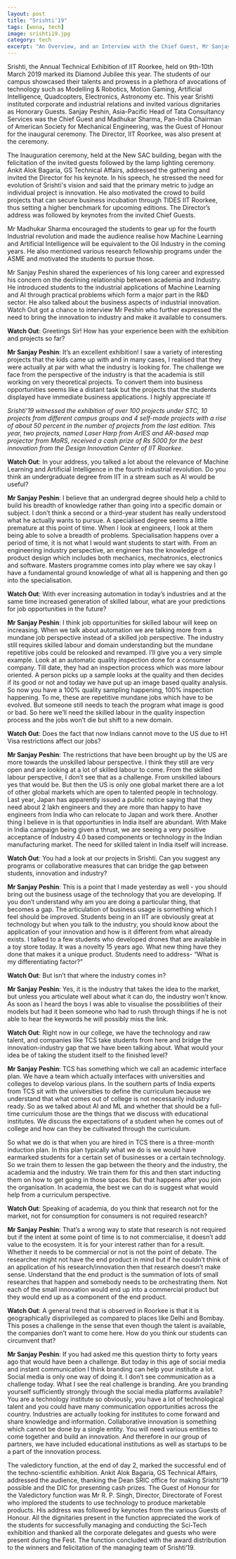 ```yaml
---
layout: post
title: "Srishti'19"
tags: [wona, tech]
image: srishti19.jpg
category: tech
excerpt: "An Overview, and an Interview with the Chief Guest, Mr Sanjay Peshin"
---
```


Srishti, the Annual Technical Exhibition of IIT Roorkee, held on 9th-10th March 2019 marked its Diamond Jubilee this year. The students of our campus showcased their talents and prowess in a plethora of avocations of technology such as Modelling & Robotics, Motion Gaming, Artificial Intelligence, Quadcopters, Electronics, Astronomy etc. This year Srishti instituted corporate and industrial relations and invited various dignitaries as Honorary Guests. Sanjay Peshin, Asia-Pacific Head of Tata Consultancy Services was the Chief Guest and Madhukar Sharma, Pan-India Chairman of American Society for Mechanical Engineering, was the Guest of Honour for the inaugural ceremony. The Director, IIT Roorkee, was also present at the ceremony. 

The Inauguration ceremony, held at the New SAC building, began with the felicitation of the invited guests followed by the lamp lighting ceremony. Ankit Alok Bagaria, GS Technical Affairs, addressed the gathering and invited the Director for his keynote. In his speech, he stressed the need for evolution of Srishti's vision and said that the primary metric to judge an individual project is innovation. He also motivated the crowd to build projects that can secure business incubation through TIDES IIT Roorkee, thus setting a higher benchmark for upcoming editions.
The Director’s address was followed by keynotes from the invited Chief Guests.

Mr Madhukar Sharma encouraged the students to gear up for the fourth Industrial revolution and made the audience realise how Machine Learning and Artificial Intelligence will be equivalent to the Oil Industry in the coming years. He also mentioned various research fellowship programs under the ASME and motivated the students to pursue those.

Mr Sanjay Peshin shared the experiences of his long career and expressed his concern on the declining relationship between academia and Industry. He introduced students to the industrial applications of Machine Learning and AI through practical problems which form a major part in the R&D sector. He also talked about the business aspects of industrial innovation. Watch Out got a chance to interview Mr Peshin who further expressed the need to bring the innovation to industry and make it available to consumers.

**Watch Out**: Greetings Sir! How has your experience been with the exhibition and projects so far?

**Mr Sanjay Peshin**: It’s an excellent exhibition! I saw a variety of interesting projects that the kids came up with and in many cases, I realised that they were actually at par with what the industry is looking for. The challenge we face from the perspective of the industry is that the academia is still working on very theoretical projects. To convert them into business opportunities seems like a distant task but the projects that the students displayed have immediate business applications. I highly appreciate it!


_Srishti’19 witnessed the exhibition of over 100 projects under STC, 10 projects from different campus groups and 4 self-made projects with a rise of about 50 percent in the number of projects from the last edition. This year, two projects, named Laser Harp from ArIES and AR-based map projector from MaRS, received a cash prize of Rs 5000 for the best innovation from the Design Innovation Center of IIT Roorkee._



**Watch Out**: In your address, you talked a lot about the relevance of Machine Learning and Artificial Intelligence in the fourth industrial revolution. Do you think an undergraduate degree from IIT in a stream such as AI would be useful? 

**Mr Sanjay Peshin**: I believe that an undergrad degree should help a child to build his breadth of knowledge rather than going into a specific domain or subject. I don’t think a second or a third-year student has really understood what he actually wants to pursue. A specialised degree seems a little premature at this point of time. When I look at engineers, I look at them being able to solve a breadth of problems. Specialisation happens over a period of time, it is not what I would want students to start with. From an engineering industry perspective, an engineer has the knowledge of product design which includes both mechanics, mechatronics, electronics and software. Masters programme comes into play where we say okay I have a fundamental ground knowledge of what all is happening and then go into the specialisation.
 
**Watch Out**: With ever increasing automation in today’s industries and at the same time increased generation of skilled labour, what are your predictions for job opportunities in the future? 
 
**Mr Sanjay Peshin**: I think job opportunities for skilled labour will keep on increasing. When we talk about automation we are talking more from a mundane job perspective instead of a skilled job perspective. The industry still requires skilled labour and domain understanding but the mundane repetitive jobs could be relooked and revamped. I’ll give you a very simple example. Look at an automatic quality inspection done for a consumer company. Till date, they had an inspection process which was more labour oriented. A person picks up a sample looks at the quality and then decides if its good or not and today we have put up an image based quality analysis. So now you have a 100% quality sampling happening, 100% inspection happening. To me, these are repetitive mundane jobs which have to be evolved. But someone still needs to teach the program what image is good or bad. So here we’ll need the skilled labour in the quality inspection process and the jobs won’t die but shift to a new domain.

**Watch Out**: Does the fact that now Indians cannot move to the US due to H1 Visa restrictions affect our jobs?

**Mr Sanjay Peshin**: The restrictions that have been brought up by the US are more towards the unskilled labour perspective. I think they still are very open and are looking at a lot of skilled labour to come. From the skilled labour perspective, I don’t see that as a challenge. From unskilled labours yes that would be. But then the US is only one global market there are a lot of other global markets which are open to talented people in technology. Last year, Japan has apparently issued a public notice saying that they need about 2 lakh engineers and they are more than happy to have engineers from India who can relocate to Japan and work there. Another thing I believe in is that opportunities in India itself are abundant. With Make in India campaign being given a thrust, we are seeing a very positive acceptance of Industry 4.0 based components or technology in the Indian manufacturing market. The need for skilled talent in India itself will increase.
 
**Watch Out**: You had a look at our projects in Srishti. Can you suggest any programs or collaborative measures that can bridge the gap between students, innovation and industry? 

**Mr Sanjay Peshin**: This is a point that I made yesterday as well - you should bring out the business usage of the technology that you are developing. If you don’t understand why am you are doing a particular thing, that becomes a gap. The articulation of business usage is something which I feel should be improved. Students being in an IIT are obviously great at technology but when you talk to the industry, you should know about the application of your innovation and how is it different from what already exists. I talked to a few students who developed drones that are available in a toy store today. It was a novelty 15 years ago. What new thing have they done that makes it a unique product. Students need to address- “What is my differentiating factor?”
 
**Watch Out**: But isn’t that where the industry comes in?
 
**Mr Sanjay Peshin**: Yes, it is the industry that takes the idea to the market, but unless you articulate well about what it can do, the industry won't know. As soon as I heard the boys I was able to visualise the possibilities of their models but had it been someone who had to rush through things if he is not able to hear the keywords he will possibly miss the link.
 
**Watch Out**: Right now in our college, we have the technology and raw talent, and companies like TCS take students from here and bridge the innovation-industry gap that we have been talking about. What would your idea be of taking the student itself to the finished level?
 
**Mr Sanjay Peshin**: TCS has something which we call an academic interface plan. We have a team which actually interfaces with universities and colleges to develop various plans. In the southern parts of India experts from TCS sit with the universities to define the curriculum because we understand that what comes out of college is not necessarily industry ready. So as we talked about AI and ML and whether that should be a full-time curriculum those are the things that we discuss with educational institutes. We discuss the expectations of a student when he comes out of college and how can they be cultivated through the curriculum. 

So what we do is that when you are hired in TCS there is a three-month induction plan. In this plan typically what we do is we would have earmarked students for a certain set of businesses or a certain technology. So we train them to lessen the gap between the theory and the industry, the academia and the industry. We train them for this and then start inducting them on how to get going in those spaces. But that happens after you join the organisation. In academia, the best we can do is suggest what would help from a curriculum perspective.
 
**Watch Out**: Speaking of academia, do you think that research not for the market, not for consumption for consumers is not required research?

**Mr Sanjay Peshin**: That’s a wrong way to state that research is not required but if the intent at some point of time is to not commercialise, it doesn’t add value to the ecosystem. It is for your interest rather than for a result. Whether it needs to be commercial or not is not the point of debate. The researcher might not have the end product in mind but if he couldn’t think of an application of his research/innovation then that research doesn’t make sense. Understand that the end product is the summation of lots of small researches that happen and somebody needs to be orchestrating them. Not each of the small innovation would end up into a commercial product but they would end up as a component of the end product. 

**Watch Out**: A general trend that is observed in Roorkee is that it is geographically disprivileged as compared to places like Delhi and Bombay. This poses a challenge in the sense that even though the talent is available, the companies don’t want to come here. How do you think our students can circumvent that?
 
**Mr Sanjay Peshin**: If you had asked me this question thirty to forty years ago that would have been a challenge. But today in this age of social media and instant communication I think branding can help your institute a lot. Social media is only one way of doing it. I don’t see communication as a challenge today. What I see the real challenge is branding.  Are you branding yourself sufficiently strongly through the social media platforms available? You are a technology institute so obviously, you have a lot of technological talent and you could have many communication opportunities across the country. Industries are actually looking for institutes to come forward and share knowledge and information. Collaborative innovation is something which cannot be done by a single entity. You will need various entities to come together and build an innovation. And therefore in our group of partners, we have included educational institutions as well as startups to be a part of the innovation process.



The valedictory function, at the end of day 2, marked the successful end of the techno-scientific exhibition. Ankit Alok Bagaria, GS Technical Affairs, addressed the audience, thanking the Dean SRIC office for making Srishti‘19 possible and the DIC for presenting cash prizes.
The Guest of Honour for the Valedictory function was Mr R. P. Singh, Director, Directorate of Forest who implored the students to use technology to produce marketable products. His address was followed by keynotes from the various Guests of Honour.
All the dignitaries present in the function appreciated the work of the students for successfully managing and conducting the Sci-Tech exhibition and thanked all the corporate delegates and guests who were present during the Fest. The function concluded with the award distribution to the winners and felicitation of the managing team of Srishti’19.


